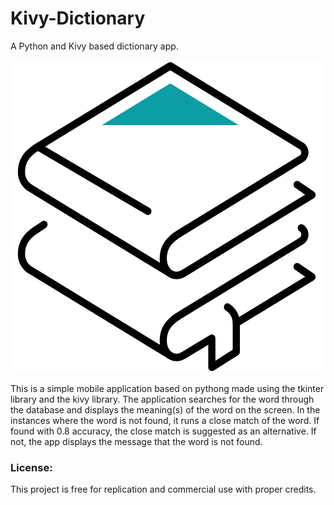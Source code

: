 # Kivy-Dictionary
A Python and Kivy based dictionary app.
<br>

![Logo](1.png)
<br>

This is a simple mobile application based on pythong made using the tkinter library and the kivy library. The application searches for the word through the database and displays the meaning(s) of the word on the screen. In the instances where the word is not found, it runs a close match of the word. If found with 0.8 accuracy, the close match is suggested as an alternative. If not, the app displays the message that the word is not found.
<br>
### License:
This project is free for replication and commercial use with proper credits. 
